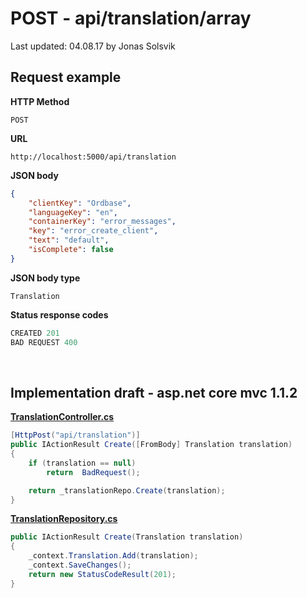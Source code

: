 # POST - api/translation/array

Last updated: 04.08.17 by Jonas Solsvik

## Request example 

**HTTP Method**
```
POST
```

**URL**
```url
http://localhost:5000/api/translation
``` 

**JSON body**
```json
{
    "clientKey": "Ordbase",
    "languageKey": "en",
    "containerKey": "error_messages",
    "key": "error_create_client",
    "text": "default",
    "isComplete": false
}
```
**JSON body type**
```
Translation
```


**Status response codes**
```cs
CREATED 201
BAD REQUEST 400
```

<br>

## Implementation draft - asp.net core mvc 1.1.2

[**TranslationController.cs**](/Controllers/TranslationController.cs)
```cs
[HttpPost("api/translation")]
public IActionResult Create([FromBody] Translation translation) 
{   
    if (translation == null)
        return  BadRequest();

    return _translationRepo.Create(translation);
} 

```

[**TranslationRepository.cs**](/Repositories/TranslationRepository.cs)
```cs
public IActionResult Create(Translation translation) 
{   
    _context.Translation.Add(translation);
    _context.SaveChanges();
    return new StatusCodeResult(201);
}
```